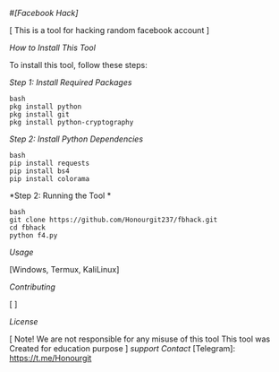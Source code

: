 #*[Facebook Hack]*


[ This  is a tool for hacking  random facebook account ]

*How to Install This Tool*


To install this tool, follow these steps:

*Step 1: Install Required Packages*

```
bash
pkg install python
pkg install git
pkg install python-cryptography
```

*Step 2: Install Python Dependencies*

```
bash
pip install requests
pip install bs4
pip install colorama
```
*Step 2: Running the Tool *

```
bash
git clone https://github.com/Honourgit237/fbhack.git
cd fbhack
python f4.py
```

*Usage*


[Windows, Termux, KaliLinux]

*Contributing*


[  ]

*License*


[ Note! We are not responsible for any misuse of this tool
This tool was Created for education purpose  ]
*support Contact*
[Telegram]: https://t.me/Honourgit



